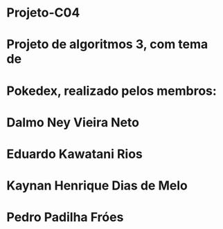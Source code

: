 # Projeto-C04

# Projeto de algoritmos 3, com tema de   
# Pokedex, realizado pelos membros:
# Dalmo Ney Vieira Neto
# Eduardo Kawatani Rios
# Kaynan Henrique Dias de Melo
# Pedro Padilha Fróes
